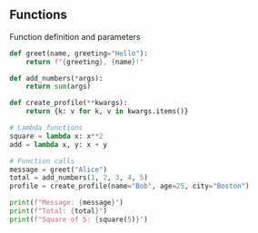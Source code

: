<!-- METADATA
{
  "title": "Python Functions",
  "tags": [
    "python",
    "functions",
    "io"
  ],
  "language": "python"
}
-->

## Functions
Function definition and parameters
```python
def greet(name, greeting="Hello"):
    return f"{greeting}, {name}!"

def add_numbers(*args):
    return sum(args)

def create_profile(**kwargs):
    return {k: v for k, v in kwargs.items()}

# Lambda functions
square = lambda x: x**2
add = lambda x, y: x + y

# Function calls
message = greet("Alice")
total = add_numbers(1, 2, 3, 4, 5)
profile = create_profile(name="Bob", age=25, city="Boston")

print(f"Message: {message}")
print(f"Total: {total}")
print(f"Square of 5: {square(5)}")
```